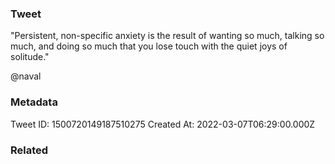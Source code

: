 ### Tweet
"Persistent, non-specific anxiety is the result of wanting so much, talking so much, and doing so much that you lose touch with the quiet joys of solitude." 

@naval

### Metadata
Tweet ID: 1500720149187510275
Created At: 2022-03-07T06:29:00.000Z

### Related

